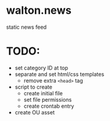 # walton.news
static news feed

# TODO:
- set category ID at top
- separate and set html/css templates
    - remove extra `<head>` tag
- script to create
    - create initial file
    - set file permissions
    - create crontab entry
- create OU asset
